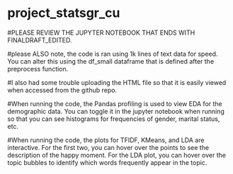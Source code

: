 # project_statsgr_cu

#PLEASE REVIEW THE JUPYTER NOTEBOOK THAT ENDS WITH FINALDRAFT_EDITED. 

#please ALSO note, the code is ran using 1k lines of text data for speed. You can alter this using the df_small dataframe that is defined after the preprocess function. 

#I also had some trouble uploading the HTML file so that it is easily viewed when accessed from the github repo. 

#When running the code, the Pandas profiling is used to view EDA for the demographic data. You can toggle it in the jupyter notebook when running so that you can see histograms for frequencies of gender, marital status, etc. 

#When running the code, the plots for TFIDF, KMeans, and LDA are interactive. For the first two, you can hover over the points to see the description of the happy moment. For the LDA plot, you can hover over the topic bubbles to identify which words frequently appear in the topic. 
